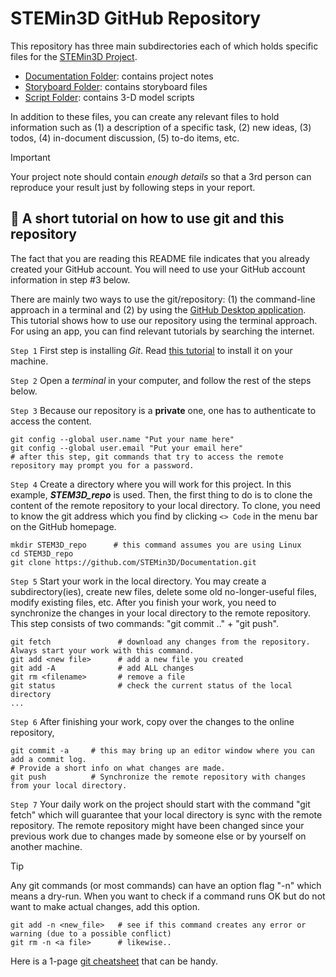 # STEMin3D GitHub Repository
This repository has three main subdirectories each of which holds specific files for the [STEMin3D Project](https://STEMin3D.net).

  * [Documentation Folder](Documentations): contains project notes
  * [Storyboard Folder](Storyboard): contains storyboard files
  * [Script Folder](Scripts): contains 3-D model scripts

In addition to these files, you can create any relevant files to hold information such as (1) a description of a specific task, (2) new ideas, (3) todos, (4) in-document discussion, (5) to-do items, etc.

> [!IMPORTANT]
> Your project note should contain *enough details* so that a 3rd person can reproduce your result just by following steps in your report.

## 👀 A short tutorial on how to use git and this repository
The fact that you are reading this README file indicates that you already created your GitHub account. You will need to use your GitHub account information in step #3 below.

There are mainly two ways to use the git/repository: (1) the command-line approach in a terminal and (2) by using the [GitHub Desktop application](https://desktop.github.com/). This tutorial shows how to use our repository using the terminal approach. For using an app, you can find relevant tutorials by searching the internet.

`Step 1` First step is installing *Git*. Read [this tutorial](https://github.com/git-guides/install-git) to install it on your machine.

`Step 2` Open a *terminal* in your computer, and follow the rest of the steps below.

`Step 3` Because our repository is a __private__ one, one has to authenticate to access the content.
```shell
git config --global user.name "Put your name here"
git config --global user.email "Put your email here"
# after this step, git commands that try to access the remote repository may prompt you for a password.
```
`Step 4` Create a directory where you will work for this project. In this example, ***STEM3D_repo*** is used. 
Then, the first thing to do is to clone the content of the remote repository to your local directory. 
To clone, you need to know the git address which you find by clicking `<> Code` in the menu bar on the GitHub homepage.
```shell
mkdir STEM3D_repo      # this command assumes you are using Linux
cd STEM3D_repo
git clone https://github.com/STEMin3D/Documentation.git
```
`Step 5` Start your work in the local directory. You may create a subdirectory(ies), create new files, 
delete some old no-longer-useful files, modify existing files, etc. After you finish your work, you need to 
synchronize the changes in your local directory to the remote repository. This step consists of two commands: "git commit .." + "git push".
```shell
git fetch               # download any changes from the repository. Always start your work with this command.
git add <new file>      # add a new file you created
git add -A              # add ALL changes
git rm <filename>       # remove a file
git status              # check the current status of the local directory
...
```

`Step 6` After finishing your work, copy over the changes to the online repository,
```shell
git commit -a     # this may bring up an editor window where you can add a commit log.
# Provide a short info on what changes are made.
git push          # Synchronize the remote repository with changes from your local directory.
```

`Step 7` Your daily work on the project should start with the command "git fetch" which will guarantee that your 
local directory is sync with the remote repository. The remote repository might have been changed since your 
previous work due to changes made by someone else or by yourself on another machine.

> [!TIP]
> Any git commands (or most commands) can have an option flag "-n" which means a dry-run. 
> When you want to check if a command runs OK but do not want to make actual changes, add this option. 
> ```shell
> git add -n <new_file>   # see if this command creates any error or warning (due to a possible conflict)
> git rm -n <a file>      # likewise..
> ```
>
> Here is a 1-page [git cheatsheet](https://rogerdudler.github.io/git-guide/files/git_cheat_sheet.pdf) that can be handy. 
